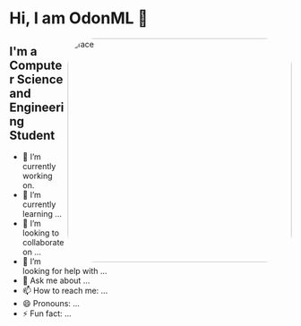 # Hi, I am OdonML 👋

<img align="right" alt="face" height="400px" style="border-radius: 50px" src="https://cdn.discordapp.com/attachments/848325427259768902/848341277199171584/1.png" />

## I'm a Computer Science and Engineering Student  
- 🔭 I’m currently working on.
- 🌱 I’m currently learning ...
- 👯 I’m looking to collaborate on ...
- 🤔 I’m looking for help with ...
- 💬 Ask me about ...
- 📫 How to reach me: ...
- 😄 Pronouns: ...
- ⚡ Fun fact: ...
